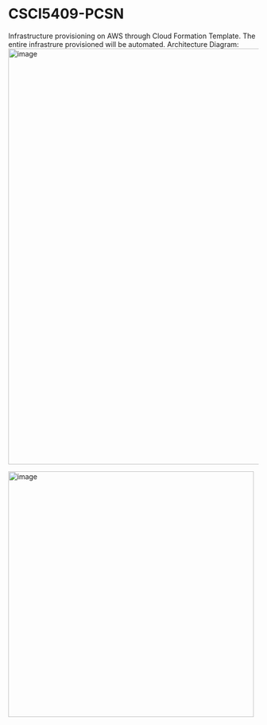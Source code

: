 # CSCI5409-PCSN
Infrastructure provisioning on AWS through Cloud Formation Template.
The entire infrastrure provisioned will be automated.
Architecture Diagram: 
<img width="836" alt="image" src="https://github.com/tarashagarwal/Plagiarism-Check-System-Network/assets/10708684/8974a995-948b-4fa4-bf52-0ed692e7e0f6">

<img width="494" alt="image" src="https://github.com/tarashagarwal/Plagiarism-Check-System-Network/assets/10708684/a0daa732-2f27-4d3a-a8f0-b2a0231dd266">
